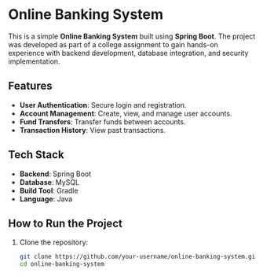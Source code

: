 # Online Banking System

This is a simple **Online Banking System** built using **Spring Boot**. The project was developed as part of a college assignment to gain hands-on experience with backend development, database integration, and security implementation.

## Features

- **User Authentication**: Secure login and registration.
- **Account Management**: Create, view, and manage user accounts.
- **Fund Transfers**: Transfer funds between accounts.
- **Transaction History**: View past transactions.

## Tech Stack

- **Backend**: Spring Boot
- **Database**: MySQL 
- **Build Tool**: Gradle
- **Language**: Java

## How to Run the Project

1. Clone the repository:
   ```bash
   git clone https://github.com/your-username/online-banking-system.git
   cd online-banking-system

